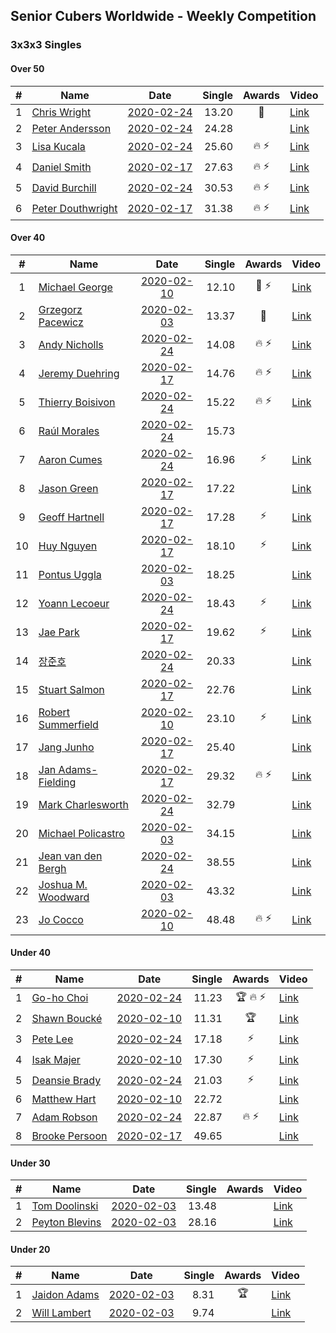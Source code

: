 ## Senior Cubers Worldwide - Weekly Competition
### 3x3x3 Singles

#### Over 50

| # | Name | Date | Single | Awards | Video |
| :--: | -- | :--: | --: | :--: | -- |
| 1 | [Chris Wright](../persons/chris_wright.md) | [2020-02-24](2020-02-24.md) | 13.20 | 🥈 | [Link](https://www.facebook.com/events/2558750947697073/permalink/2563823887189779/) |
| 2 | [Peter Andersson](../persons/peter_andersson.md) | [2020-02-24](2020-02-24.md) | 24.28 |  | [Link](https://www.facebook.com/events/2558750947697073/permalink/2563790660526435/) |
| 3 | [Lisa Kucala](../persons/lisa_kucala.md) | [2020-02-24](2020-02-24.md) | 25.60 | 🔥 ⚡ | [Link](https://www.facebook.com/events/2558750947697073/permalink/2561750364063798/) |
| 4 | [Daniel Smith](../persons/daniel_smith.md) | [2020-02-17](2020-02-17.md) | 27.63 | 🔥 ⚡ | [Link](https://www.facebook.com/events/616423959107229/permalink/618093752273583/) |
| 5 | [David Burchill](../persons/david_burchill.md) | [2020-02-24](2020-02-24.md) | 30.53 | 🔥 ⚡ | [Link](https://www.facebook.com/events/2558750947697073/permalink/2563602730545228/) |
| 6 | [Peter Douthwright](../persons/peter_douthwright.md) | [2020-02-17](2020-02-17.md) | 31.38 | 🔥 ⚡ | [Link](https://www.facebook.com/groups/1604105099735401/permalink/2143098975836008/) |

#### Over 40

| # | Name | Date | Single | Awards | Video |
| :--: | -- | :--: | --: | :--: | -- |
| 1 | [Michael George](../persons/michael_george.md) | [2020-02-10](2020-02-10.md) | 12.10 | 🥇 ⚡ | [Link](https://www.facebook.com/michael.george.545/videos/10212925298047536/) |
| 2 | [Grzegorz Pacewicz](../persons/grzegorz_pacewicz.md) | [2020-02-03](2020-02-03.md) | 13.37 | 🥈 | [Link](https://www.facebook.com/grzegorz.pacewicz/videos/2843577535688602/) |
| 3 | [Andy Nicholls](../persons/andy_nicholls.md) | [2020-02-24](2020-02-24.md) | 14.08 | 🔥 ⚡ | [Link](https://www.facebook.com/events/2558750947697073/permalink/2559165057655662/) |
| 4 | [Jeremy Duehring](../persons/jeremy_duehring.md) | [2020-02-17](2020-02-17.md) | 14.76 | 🔥 ⚡ | [Link](https://www.facebook.com/events/616423959107229/permalink/618639688885656/) |
| 5 | [Thierry Boisivon](../persons/thierry_boisivon.md) | [2020-02-24](2020-02-24.md) | 15.22 | 🔥 ⚡ | [Link](https://www.facebook.com/events/2558750947697073/permalink/2561495007422667/) |
| 6 | [Raúl Morales](../persons/raul_morales.md) | [2020-02-24](2020-02-24.md) | 15.73 |  | |
| 7 | [Aaron Cumes](../persons/aaron_cumes.md) | [2020-02-24](2020-02-24.md) | 16.96 | ⚡ | [Link](https://www.facebook.com/events/2558750947697073/permalink/2562158194023015/) |
| 8 | [Jason Green](../persons/jason_green.md) | [2020-02-17](2020-02-17.md) | 17.22 |  | [Link](https://www.facebook.com/events/616423959107229/permalink/621424961940462/) |
| 9 | [Geoff Hartnell](../persons/geoff_hartnell.md) | [2020-02-17](2020-02-17.md) | 17.28 | ⚡ | [Link](https://www.facebook.com/events/616423959107229/permalink/620592918690333/) |
| 10 | [Huy Nguyen](../persons/huy_nguyen.md) | [2020-02-17](2020-02-17.md) | 18.10 | ⚡ | [Link](https://www.facebook.com/events/616423959107229/permalink/617548025661489/) |
| 11 | [Pontus Uggla](../persons/pontus_uggla.md) | [2020-02-03](2020-02-03.md) | 18.25 |  | [Link](https://www.facebook.com/pontusuggla/videos/10156642116836576/) |
| 12 | [Yoann Lecoeur](../persons/yoann_lecoeur.md) | [2020-02-24](2020-02-24.md) | 18.43 | ⚡ | [Link](https://www.facebook.com/events/2558750947697073/permalink/2562380344000800/) |
| 13 | [Jae Park](../persons/jae_park.md) | [2020-02-17](2020-02-17.md) | 19.62 | ⚡ | [Link](https://www.facebook.com/events/616423959107229/permalink/616661212416837/) |
| 14 | [장준호](../persons/장준호.md) | [2020-02-24](2020-02-24.md) | 20.33 |  | [Link](https://www.facebook.com/events/2558750947697073/permalink/2563702233868611/) |
| 15 | [Stuart Salmon](../persons/stuart_salmon.md) | [2020-02-17](2020-02-17.md) | 22.76 |  | [Link](https://www.facebook.com/events/616423959107229/permalink/621286958620929/) |
| 16 | [Robert Summerfield](../persons/robert_summerfield.md) | [2020-02-10](2020-02-10.md) | 23.10 | ⚡ | [Link](https://www.facebook.com/rob.summerfield.33/videos/10157696250581071/) |
| 17 | [Jang Junho](../persons/jang_junho.md) | [2020-02-17](2020-02-17.md) | 25.40 |  | [Link](https://www.facebook.com/events/616423959107229/permalink/618758058873819/) |
| 18 | [Jan Adams-Fielding](../persons/jan_adams-fielding.md) | [2020-02-17](2020-02-17.md) | 29.32 | 🔥 ⚡ | [Link](https://www.facebook.com/events/616423959107229/permalink/620581805358111/) |
| 19 | [Mark Charlesworth](../persons/mark_charlesworth.md) | [2020-02-24](2020-02-24.md) | 32.79 |  | [Link](https://www.facebook.com/events/2558750947697073/permalink/2562987523940082/) |
| 20 | [Michael Policastro](../persons/michael_policastro.md) | [2020-02-03](2020-02-03.md) | 34.15 |  | [Link](https://www.facebook.com/100008831955388/videos/2261201300850913/) |
| 21 | [Jean van den Bergh](../persons/jean_van_den_bergh.md) | [2020-02-24](2020-02-24.md) | 38.55 |  | [Link](https://www.facebook.com/events/2558750947697073/permalink/2564174693821365/) |
| 22 | [Joshua M. Woodward](../persons/joshua_m._woodward.md) | [2020-02-03](2020-02-03.md) | 43.32 |  | [Link](https://www.facebook.com/joshua.m.woodward.9/videos/10157583486955342/) |
| 23 | [Jo Cocco](../persons/jo_cocco.md) | [2020-02-10](2020-02-10.md) | 48.48 | 🔥 ⚡ | [Link](https://www.facebook.com/JoCocco/videos/10156810258257109/) |

#### Under 40

| # | Name | Date | Single | Awards | Video |
| :--: | -- | :--: | --: | :--: | -- |
| 1 | [Go-ho Choi](../persons/go-ho_choi.md) | [2020-02-24](2020-02-24.md) | 11.23 | 🏆 🔥 ⚡ | [Link](https://www.facebook.com/events/1618332754973681/permalink/1618631721610451/) |
| 2 | [Shawn Boucké](../persons/shawn_boucke.md) | [2020-02-10](2020-02-10.md) | 11.31 | 🏆 | [Link](https://www.facebook.com/ShawnBoucke/videos/3054435071234922/) |
| 3 | [Pete Lee](../persons/pete_lee.md) | [2020-02-24](2020-02-24.md) | 17.18 | ⚡ | [Link](https://www.facebook.com/events/2558750947697073/permalink/2562474693991365/) |
| 4 | [Isak Majer](../persons/isak_majer.md) | [2020-02-10](2020-02-10.md) | 17.30 | ⚡ | [Link](https://www.facebook.com/groups/1604105099735401/permalink/2137726009706638/) |
| 5 | [Deansie Brady](../persons/deansie_brady.md) | [2020-02-24](2020-02-24.md) | 21.03 | ⚡ | [Link](https://www.facebook.com/events/2558750947697073/permalink/2564590157113152/) |
| 6 | [Matthew Hart](../persons/matthew_hart.md) | [2020-02-10](2020-02-10.md) | 22.72 |  | [Link](https://www.facebook.com/bazosoft/videos/10221648844229649/) |
| 7 | [Adam Robson](../persons/adam_robson.md) | [2020-02-24](2020-02-24.md) | 22.87 | 🔥 ⚡ | [Link](https://www.facebook.com/events/2558750947697073/permalink/2562510477321120/) |
| 8 | [Brooke Persoon](../persons/brooke_persoon.md) | [2020-02-17](2020-02-17.md) | 49.65 |  | [Link](https://www.facebook.com/events/616423959107229/permalink/621392298610395/) |

#### Under 30

| # | Name | Date | Single | Awards | Video |
| :--: | -- | :--: | --: | :--: | -- |
| 1 | [Tom Doolinski](../persons/tom_doolinski.md) | [2020-02-03](2020-02-03.md) | 13.48 |  | [Link](https://www.facebook.com/tom.dooley.35175/videos/1479385075550710/) |
| 2 | [Peyton Blevins](../persons/peyton_blevins.md) | [2020-02-03](2020-02-03.md) | 28.16 |  | [Link](https://www.facebook.com/TheNewProcess/videos/3093917170665620/) |

#### Under 20

| # | Name | Date | Single | Awards | Video |
| :--: | -- | :--: | --: | :--: | -- |
| 1 | [Jaidon Adams](../persons/jaidon_adams.md) | [2020-02-03](2020-02-03.md) | 8.31 | 🏆 | [Link](https://www.facebook.com/jaidon.adams.1/videos/2562434104083122/) |
| 2 | [Will Lambert](../persons/will_lambert.md) | [2020-02-03](2020-02-03.md) | 9.74 |  | [Link](https://www.facebook.com/Willislwynlambert/videos/10221470476215884/) |


<!-- Global site tag (gtag.js) - Google Analytics -->
<script async src="https://www.googletagmanager.com/gtag/js?id=UA-86348435-3"></script>
<script>window.dataLayer = window.dataLayer || []; function gtag() {dataLayer.push(arguments);} gtag('js', new Date()); gtag('config', 'UA-86348435-3');</script>
